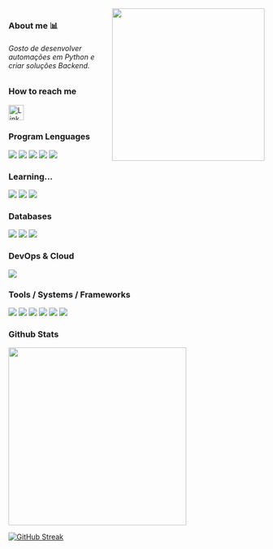 [comment]: # (<img align="right" height="500em" src="https://user-images.githubusercontent.com/100642061/173202394-11f05595-21af-4cfe-95c7-d76fb1ebbd03.gif">)


<img align="right" height="300em" src="https://user-images.githubusercontent.com/115093658/197076137-6f226924-d11a-4883-9124-89301b861073.png">

### About me 📊


<h6>Gosto de desenvolver automações em Python e criar soluções Backend.</h6>

### How to reach me
<div>
   <a href="https://www.linkedin.com/in/fernandonogueirapy/" target="_blank"><img height='30' src='https://img.shields.io/badge/LinkedIn-000?style=for-the-badge&logo=linkedin&logoColor=blue' alt='Linkedin'></a>
 
   
</div>

### Program Lenguages
<div>
   
  <img src="https://img.shields.io/badge/Python-000?style=for-the-badge&logo=python&logoColor=blue"/> 
  <img src="https://img.shields.io/badge/Java-000?style=for-the-badge&logo=openjdk&logoColor=red"/>
  <img src="https://img.shields.io/badge/C-000?style=for-the-badge&logo=c&logoColor=green"/> 
  <img src="https://img.shields.io/badge/Rust-000000?style=for-the-badge&logo=rust&logoColor=orange"/>
  <img src="https://img.shields.io/badge/Node-000000?style=for-the-badge&logo=node&logoColor=orange"/> 

</div>

### Learning...
<div> 
   
  <img src="https://img.shields.io/badge/JavaScript-000?style=for-the-badge&logo=javascript&logoColor=yellow"/> 
  <img src="https://img.shields.io/badge/HTML-000?style=for-the-badge&logo=html5&logoColor=orange"/>
  <img src="https://img.shields.io/badge/CSS-000?&style=for-the-badge&logo=css3&logoColor=blue"/>
   
</div>

### Databases 
<div>

  <img src="https://img.shields.io/badge/MongoDB-000?style=for-the-badge&logo=mongodb&logoColor=green"/>
  <img src="https://img.shields.io/badge/SQL%20Server-000?style=for-the-badge&logo=microsoft%20sql%20server&logoColor=blue"/>
  <img src="https://img.shields.io/badge/redis-000.svg?&style=for-the-badge&logo=redis&logoColor=red"/>
  
  
  
</div>

### DevOps & Cloud
<div>
   
  <img src="https://img.shields.io/badge/Google_Cloud-000?style=for-the-badge&logo=google-cloud&logoColor=blue"/>
   
</div>

### Tools / Systems / Frameworks
<div>
  
  <img src="https://img.shields.io/badge/Pandas-000?style=for-the-badge&logo=Pandas&logoColor=0b3578"/> 
  <img src="https://img.shields.io/badge/Selenium-000?style=for-the-badge&logo=Selenium&logoColor=76bc2f"/>
  <img src="https://img.shields.io/badge/Git-000.svg?&style=for-the-badge&logo=Git&logoColor=red"/>
  <img src="https://img.shields.io/badge/VS_Code-000?style=for-the-badge&logo=visual%20studio&logoColor=5C2D91"/>
  <img src="https://img.shields.io/badge/Windows-000?style=for-the-badge&logo=windows&logoColor=blue"/>
  <img src="https://img.shields.io/badge/Pop!_OS-000?style=for-the-badge&logo=Pop!_OS&logoColor=blue"/>  
</div>

### Github Stats
<div>
  <img src="https://github-readme-stats.vercel.app/api/top-langs/?username=FernandoNogueiraPy&layout=compact&theme=radical" width="350"/>
</div>

[![GitHub Streak](http://github-readme-streak-stats.herokuapp.com?user=FernandoNogueiraPy&theme=black-ice)](https://git.io/streak-stats)




